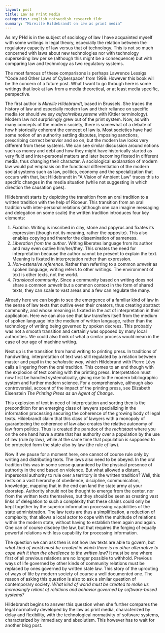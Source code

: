 ```yaml
--- 
layout: post
title: Law as Print Media
categories: english notswedish research tldr
summary: "Mireille Hildebrandt on law as print media"
---
```


As my PHd is in the subject of sociology of law I have acquainted myself with some writings in legal theory, especially the relation between the regulatory capacity of law versus that of technology. This is not so much concerned with laws about new technologies nor with technology superseding law per se (although this might be a consequence) but with comparing law and technology as two regulatory systems. 

The most famous of these comparisons is perhaps Lawrence Lessigs "Code and Other Laws of Cyberspace" from 1999. However this book will be the concern of a future post. What I want to go through here is some writings that look at law from a media theoretical, or at least media specific, perspective.

The first author is *Mireille Hildebrandt*, based in Brussels. She traces the history of law and especially modern law and their reliance on specific media (or should we say *aufschreibesysteme* with Kittler terminology). Modern law not surprisingly grew out of the print system. Now, as with many concepts of the modern society, there is somewhat of a debate of how historically coherent the concept of law is. Most societies have had some notion of an authority settling disputes, imposing sanctions, prescribing correct behavior and so on, but the modern law looks very different from these systems. We can see similar discussion around notions such as money and debt and how they might have historically started as very fluid and inter-personal matters and later becoming fixated in different media, thus changing their character. A sociological explanation of modern law would put emphasis on the functional differentiation of the modern social systems such as law, politics, economy and the specialization that occurs with that, but Hildebrandt in "A Vision of Ambient Law" traces this to specific changes in the media situation (while not suggesting in which direction the causation goes). 

Hildebrandt starts by depicting the transition from an oral tradition to a written tradition with the help of Ricoeur. This transition from an oral tradition with inter-personal relations (although one can imagine messaging and delegation on some scale) the written tradition introduces four key elements:

1. *Fixation*. Writing is inscribed in clay, stone and papyrus and fixates its expression (though not its meaning, rather the opposite). This also enables copying and therefor the dissemination of sameness.
2. *Liberation from the author*. Writing liberates language from its author and may even outlive him/her/they. This creates the need for interpretation because the author cannot be present to explain the text. Meaning is fixated in interpretation rather than expression.
3. *Non-ostensive reference*. Rather than referring to a common *umwelt* as spoken language, writing refers to other writings. The environment of text is other texts, not the world.
4. *Translocal community*. Since a community based on writing does not share a common *umwelt* but a common context in the form of shared texts, they can scale to vast areas and a few can regulate the many.

Already here we can begin to see the emergence of a familiar kind of law in the sense of law texts that outlive even their creators, thus creating abstract community, and whose meaning is fixated in the act of interpretation in their application. Here we can also see that law transfers itself from the medium of spoken language into the medium of written language, rather than the technology of writing being governed by spoken decrees. This probably was not a smooth transition and certainly was opposed by many local authorities. We could also think of what a similar process would mean in the case of our age of machine writing.

Next up is the transition from hand writing to printing press. In traditions of handwriting, interpretation of text was still regulated by a relation between master and pupil in the *scholastic way*, which Hildebrand with Pierre Lévy calls a lingering from the oral tradition. This comes to an end though with the explosion of text coming with the printing press. Interpretation must now first be handled systematically, giving rise to the modern bibliographic system and further modern science. For a comprehensive, although also controversial, account of the impact of the printing press, see Elizabeth Eisenstein *The Printing Press as an Agent of Change*.

This explosion of text in need of interpretation and sorting then is the precondition for an emerging class of lawyers specializing in the information processing securing the coherence of the growing body of legal texts. Hildebrandt claim that this class of lawyers with a monopoly of guaranteeing the coherence of law also creates the relative autonomy of law from politics. Thus is created the paradox of the *rechtstaat* where you on the one hand have a state that has authority over a population by the use of law (rule *by* law), while at the same time that population is supposed to be protected form the state also by law (the rule *of* law).

Now if we pause for a moment here, one cannot of course rule only by writing and distributing texts. The laws also need to be obeyed. In the oral tradition this was in some sense guaranteed by the physical presence of authority in the end based on violence. But what allowed a distant, impersonal authority to rule over a territory in the written tradition? Well, this rests on a vast hierarchy of obedience, discipline, communication, knowledge, mapping that in the end can land the state army at your doorstep. Authority should not be thought to emerge from the center, nor from the written texts themselves, but they should be seen as creating vast links of delegation to such a complexity that these chains could only be kept together by the superior information processing capabilities of the state administration. The law texts are thus a simplification, a reduction of complexity, that allows a local actor to cope with the multitude of relations within the modern state, without having to establish them again and again. One can of course disobey the law, but that requires the forging of equally powerful relations with less capability for processing information.

The question we can ask then is not how law texts are able to govern, but *what kind of world must be created in which there is no other alternative to cope with it than the obedience to the written law?* It must be one where first of all previous relations are no longer possible to withhold. Previous ways of life governed by other kinds of community relations must be replaced by ones governed by written state law. This story of the uprooting of ways of life by modern society of course a well documented one. The reason of asking this question is also to ask a similar question of contemporary society. *What kind of world must be created to make us increasingly reliant of relations and behavior governed by software-based systems?*

Hildebrandt begins to answer this question when she further compares the legal normativity developed by the law as print media, characterized by delay and flexibility, with the technological normativity of software systems, characterized by immediacy and absolutism. This however has to wait for another blog post. 